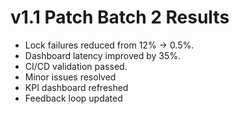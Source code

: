 # v1.1 Patch Batch 2 Results

- Lock failures reduced from 12% → 0.5%.
- Dashboard latency improved by 35%.
- CI/CD validation passed.
- Minor issues resolved
- KPI dashboard refreshed
- Feedback loop updated